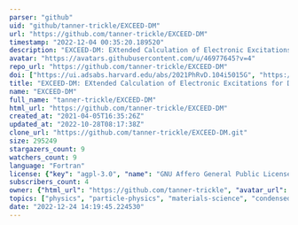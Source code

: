 ```yaml
---
parser: "github"
uid: "github/tanner-trickle/EXCEED-DM"
url: "https://github.com/tanner-trickle/EXCEED-DM"
timestamp: "2022-12-04 00:35:20.189520"
description: "EXCEED-DM: EXtended Calculation of Electronic Excitations for Direct detection of Dark Matter"
avatar: "https://avatars.githubusercontent.com/u/46977645?v=4"
repo_url: "https://github.com/tanner-trickle/EXCEED-DM"
doi: ["https://ui.adsabs.harvard.edu/abs/2021PhRvD.104i5015G", "https://ui.adsabs.harvard.edu/abs/2022arXiv221014917T", "https://ui.adsabs.harvard.edu/abs/2022ascl.soft11020T/abstract"]
title: "EXCEED-DM: EXtended Calculation of Electronic Excitations for Direct detection of Dark Matter"
name: "EXCEED-DM"
full_name: "tanner-trickle/EXCEED-DM"
html_url: "https://github.com/tanner-trickle/EXCEED-DM"
created_at: "2021-04-05T16:35:26Z"
updated_at: "2022-10-28T08:17:38Z"
clone_url: "https://github.com/tanner-trickle/EXCEED-DM.git"
size: 295249
stargazers_count: 9
watchers_count: 9
language: "Fortran"
license: {"key": "agpl-3.0", "name": "GNU Affero General Public License v3.0", "spdx_id": "AGPL-3.0", "url": "https://api.github.com/licenses/agpl-3.0", "node_id": "MDc6TGljZW5zZTE="}
subscribers_count: 4
owner: {"html_url": "https://github.com/tanner-trickle", "avatar_url": "https://avatars.githubusercontent.com/u/46977645?v=4", "login": "tanner-trickle", "type": "User"}
topics: ["physics", "particle-physics", "materials-science", "condensed-matter-physics"]
date: "2022-12-24 14:19:45.224530"
---
```

